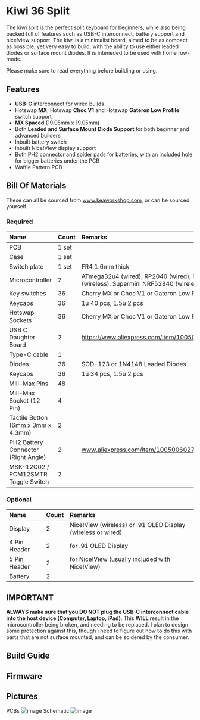 # Kiwi 36 Split
The kiwi split is the perfect split keyboard for beginners, while also being packed full of features such as USB-C interconnect, battery support and nice!view support. 
The kiwi is a minimalist board, aimed to be as compact as possible, yet very easy to build, with the ability to use either leaded diodes or surface mount diodes.
It is inteneded to be used with home row-mods.

Please make sure to read everything before building or using.

## Features
- **USB-C** interconnect for wired builds
- Hotswap **MX**, Hotswap **Choc V1** and Hotswap **Gateron Low Profile** switch support
- **MX Spaced** (19.05mm x 19.05mm)
- Both **Leaded and Surface Mount Diode Support** for both beginner and advanced builders
- Inbuilt battery switch 
- Inbuilt Nice!View display support
- Both PH2 connector and solder pads for batteries, with an included hole for bigger batteries under the PCB
- Waffle Pattern PCB

## Bill Of Materials

These can all be sourced from www.keaworkshop.com, or can be sourced yourself. 

### Required

| Name                          | Count   | Remarks                                                                                     |
|:------------------------------|:--------|:--------------------------------------------------------------------------------------------|
| PCB                           | 1 set   |                                                                                             |
| Case                          | 1 set   |                                                                                             |
| Switch plate                  | 1 set   | FR4 1.6mm thick                                                                             |
| Microcontroller               | 2       | ATmega32u4 (wired), RP2040 (wired), Nice!Nano V2 (wireless), Supermini NRF52840 (wireless)  |
| Key switches                  | 36      | Cherry MX or Choc V1 or Gateron Low Profile                                                 |
| Keycaps                       | 36      | 1u 40 pcs, 1.5u 2 pcs                                                                       |
| Hotswap Sockets               | 36      | Cherry MX or Choc V1 or Gateron Low Profile sockets                                         |
| USB C Daughter Board          | 2       | https://www.aliexpress.com/item/1005005187678366.html                                       |
| Type-C cable                  | 1       |                                                                                             |
| Diodes                        | 36      | SOD-123 or 1N4148 Leaded Diodes                                                             |
| Keycaps                       | 36      | 1u 34 pcs, 1.5u 2 pcs                                                                       |
| Mill-Max Pins                 | 48      |                                                                                             |
| Mill-Max Socket (12 Pin)      | 4       |                                                                                             |
| Tactile Button (6mm x 3mm x 4.3mm) | 2       |                                                                                             |
| PH2 Battery Connector (Right Angle) | 2       |   www.aliexpress.com/item/1005006027334406.html                                               |
| MSK-12C02 / PCM12SMTR Toggle Switch | 2       |                                            |

### Optional

| Name                          | Count   | Remarks                                                                                     |
|:------------------------------|:--------|:--------------------------------------------------------------------------------------------|
| Display                       | 2       | Nice!View (wireless) or .91 OLED Display (wireless or wired)                                                               |
| 4 Pin Header                 | 2       |  for .91 OLED Display                                                                                       |
| 5 Pin Header   | 2 | for Nice!View (usually included with Nice!View)
| Battery                 | 2       |                                                       |

## IMPORTANT

**ALWAYS make sure that you DO NOT plug the USB-C interconnect cable into the host device (Computer, Laptop, iPad)**. This **WILL** result in the microcontroller being broken, and needing to be replaced.
I plan to design some protection against this, though i need to figure out how to do this with parts that are not surface mounted, and can be soldered by the consumer.

## Build Guide

## Firmware

## Pictures

PCBs
![image](https://github.com/user-attachments/assets/42b4ee55-afd8-48ba-817e-26e9f39e5572)
Schematic
![image](https://github.com/user-attachments/assets/f8483d3e-f5d2-4615-abce-0e77aa9b9c7d)


